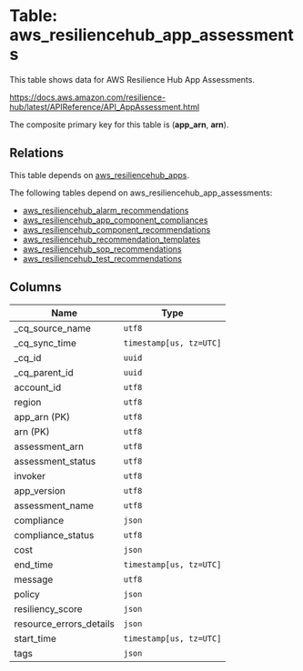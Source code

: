 # Table: aws_resiliencehub_app_assessments

This table shows data for AWS Resilience Hub App Assessments.

https://docs.aws.amazon.com/resilience-hub/latest/APIReference/API_AppAssessment.html

The composite primary key for this table is (**app_arn**, **arn**).

## Relations

This table depends on [aws_resiliencehub_apps](aws_resiliencehub_apps).

The following tables depend on aws_resiliencehub_app_assessments:
  - [aws_resiliencehub_alarm_recommendations](aws_resiliencehub_alarm_recommendations)
  - [aws_resiliencehub_app_component_compliances](aws_resiliencehub_app_component_compliances)
  - [aws_resiliencehub_component_recommendations](aws_resiliencehub_component_recommendations)
  - [aws_resiliencehub_recommendation_templates](aws_resiliencehub_recommendation_templates)
  - [aws_resiliencehub_sop_recommendations](aws_resiliencehub_sop_recommendations)
  - [aws_resiliencehub_test_recommendations](aws_resiliencehub_test_recommendations)

## Columns

| Name          | Type          |
| ------------- | ------------- |
|_cq_source_name|`utf8`|
|_cq_sync_time|`timestamp[us, tz=UTC]`|
|_cq_id|`uuid`|
|_cq_parent_id|`uuid`|
|account_id|`utf8`|
|region|`utf8`|
|app_arn (PK)|`utf8`|
|arn (PK)|`utf8`|
|assessment_arn|`utf8`|
|assessment_status|`utf8`|
|invoker|`utf8`|
|app_version|`utf8`|
|assessment_name|`utf8`|
|compliance|`json`|
|compliance_status|`utf8`|
|cost|`json`|
|end_time|`timestamp[us, tz=UTC]`|
|message|`utf8`|
|policy|`json`|
|resiliency_score|`json`|
|resource_errors_details|`json`|
|start_time|`timestamp[us, tz=UTC]`|
|tags|`json`|